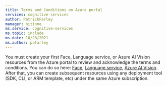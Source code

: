 ```yaml
---
title: Terms and Conditions on Azure portal
services: cognitive-services
author: PatrickFarley
manager: nitinme
ms.service: cognitive-services
ms.topic: include
ms.date: 10/28/2021
ms.author: pafarley
---
```


You must create your first Face, Language service, or Azure AI Vision resources from the Azure portal to review and acknowledge the terms and conditions. You can do so here: [Face](https://portal.azure.com/#create/Microsoft.CognitiveServicesFace), [Language service](https://portal.azure.com/#create/Microsoft.CognitiveServicesTextAnalytics), [Azure AI Vision](https://portal.azure.com/#create/Microsoft.CognitiveServicesComputerVision). After that, you can create subsequent resources using any deployment tool (SDK, CLI, or ARM template, etc) under the same Azure subscription.
